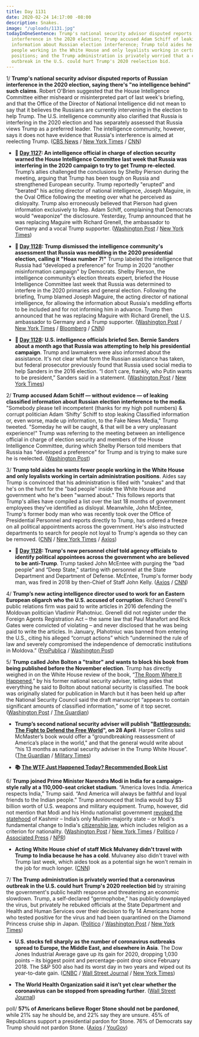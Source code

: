 ```yaml
---
title: Day 1131
date: 2020-02-24 14:17:00 -08:00
description: Snakes.
image: "/uploads/1131.jpg"
todayInOneSentence: Trump's national security advisor disputed reports of Russian
  interference in the 2020 election; Trump accused Adam Schiff of leaking classified
  information about Russian election interference; Trump told aides he wants fewer
  people working in the White House and only loyalists working in certain administration
  positions; and the Trump administration is privately worried that a coronavirus
  outbreak in the U.S. could hurt Trump's 2020 reelection bid.
---
```


1/ **Trump's national security advisor disputed reports of Russian interference in the 2020 election, saying there's "no intelligence behind" such claims**. Robert O'Brien suggested that the House Intelligence Committee either misheard or misinterpreted part of last week's briefing, and that the Office of the Director of National Intelligence did not mean to say that it believes the Russians are currently intervening in the election to help Trump. The U.S. intelligence community also clarified that Russia is interfering in the 2020 election and has separately assessed that Russia views Trump as a preferred leader. The intelligence community, however, says it does not have evidence that Russia's interference is aimed at reelecting Trump. ([CBS News](https://www.cbsnews.com/news/national-security-adviser-says-no-intelligence-showing-russia-helping-trump-reelection/) / [New York Times](https://www.nytimes.com/2020/02/23/us/politics/russia-2020-election-interference.html) / [CNN](https://www.cnn.com/2020/02/23/politics/intelligence-briefer-russian-interference-trump-sanders/index.html))

* **📌 [Day 1127](https://whatthefuckjusthappenedtoday.com/2020/02/20/day-1127/#1-an-intelligence-official-in-charge): An intelligence official in charge of election security warned the House Intelligence Committee last week that Russia was interfering in the 2020 campaign to try to get Trump re-elected**. Trump’s allies challenged the conclusions by Shelby Pierson during the meeting, arguing that Trump has been tough on Russia and strengthened European security. Trump reportedly "erupted" and "berated" his acting director of national intelligence, Joseph Maguire, in the Oval Office following the meeting over what he perceived as disloyalty. Trump also erroneously believed that Pierson had given information exclusively to Rep. Adam Schiff, complaining that Democrats would “weaponize” the disclosure. Yesterday, Trump announced that he was replacing Maguire with Richard Grenell, the ambassador to Germany and a vocal Trump supporter. ([Washington Post](https://www.washingtonpost.com/national-security/after-a-congressional-briefing-on-election-threats-trump-soured-on-acting-spy-chief/2020/02/20/1ed2b4ec-53f1-11ea-b119-4faabac6674f_story.html) / [New York Times](https://www.nytimes.com/2020/02/20/us/politics/russian-interference-trump-democrats.html))

* **📌 [Day 1128](https://whatthefuckjusthappenedtoday.com/2020/02/21/day-1128/#1-trump-dismissed-the-intelligence-c): Trump dismissed the intelligence community's assessment that Russia was meddling in the 2020 presidential election, calling it "Hoax number 7!"** Trump labeled the intelligence that Russia had “developed a preference” for Trump in 2020 “another misinformation campaign" by Democrats. Shelby Pierson, the intelligence community’s election threats expert, briefed the House Intelligence Committee last week that Russia was determined to interfere in the 2020 primaries and general election. Following the briefing, Trump blamed Joseph Maguire, the acting director of national intelligence, for allowing the information about Russia's meddling efforts to be included and for not informing him in advance. Trump then announced that he was replacing Maguire with Richard Grenell, the U.S. ambassador to Germany and a Trump supporter. ([Washington Post](https://www.washingtonpost.com/politics/trump-dismisses-intelligence-officials-assessment-of-russian-preference-for-him-as-democratic-hoax/2020/02/21/295007fe-54c2-11ea-9e47-59804be1dcfb_story.html) / [New York Times](https://www.nytimes.com/2020/02/21/us/politics/trump-and-russia.html) / [Bloomberg](https://www.bloomberg.com/news/articles/2020-02-21/trump-mad-that-democrats-got-spy-agency-to-say-russia-favors-him?sref=MIBMEEoj) / [CNN](https://www.cnn.com/2020/02/20/politics/trump-russia-intelligence-2020/index.html))

* **📌 [Day 1128](https://whatthefuckjusthappenedtoday.com/2020/02/21/day-1128/#2-u-s-intelligence-officials-briefed): U.S. intelligence officials briefed Sen. Bernie Sanders about a month ago that Russia was attempting to help his presidential campaign**. Trump and lawmakers were also informed about the assistance. It's not clear what form the Russian assistance has taken, but federal prosecutor previously found that Russia used social media to help Sanders in the 2016 election. “I don’t care, frankly, who Putin wants to be president,” Sanders said in a statement. ([Washington Post](https://www.washingtonpost.com/national-security/bernie-sanders-briefed-by-us-officials-that-russia-is-trying-to-help-his-presidential-campaign/2020/02/21/5ad396a6-54bd-11ea-929a-64efa7482a77_story.html) / [New York Times](https://www.nytimes.com/2020/02/21/us/politics/russia-sanders-trump.html))

2/ **Trump accused Adam Schiff — without evidence — of leaking classified information about Russian election interference to the media**. "Somebody please tell incompetent (thanks for my high poll numbers) & corrupt politician Adam ‘Shifty’ Schiff to stop leaking Classified information or, even worse, made up information, to the Fake News Media," Trump tweeted. "Someday he will be caught, & that will be a very unpleasant experience!" Trump was referring to the meeting between an intelligence official in charge of election security and members of the House Intelligence Committee, during which Shelby Pierson told members that Russia has "developed a preference" for Trump and is trying to make sure he is reelected. ([Washington Post](https://www.washingtonpost.com/politics/trump-makes-veiled-threat-toward-schiff-over-classified-briefing-on-russian-2020-election-interference/2020/02/23/d948a0bc-5670-11ea-9b35-def5a027d470_story.html))

3/ **Trump told aides he wants fewer people working in the White House and only loyalists working in certain administration positions**. Aides say Trump is convinced that his administration is filled with "snakes" and that he's on the hunt for the "bad people" inside the White House and government who he's been "warned about." This follows reports that Trump's allies have compiled a list over the last 18 months of government employees they've identified as disloyal. Meanwhile, John McEntee, Trump's former body man who was recently took over the Office of Presidential Personnel and reports directly to Trump, has ordered a freeze on all political appointments across the government. He's also instructed departments to search for people not loyal to Trump's agenda so they can be removed. ([CNN](https://www.cnn.com/2020/02/24/politics/trump-administration-purge/index.html) / [New York Times](https://www.nytimes.com/2020/02/22/us/politics/trump-disloyalty-turnover.html) / [Axios](https://www.axios.com/trump-memos-deep-state-white-house-ce5be95f-2418-433d-b036-2bf41c9700c3.html))

* **📌 [Day 1128](https://whatthefuckjusthappenedtoday.com/2020/02/21/day-1128/#3-trump%E2%80%99s-new-personnel-chief-told-a): Trump's new personnel chief told agency officials to identify political appointees across the government who are believed to be anti-Trump**. Trump tasked John McEntee with purging the “bad people” and “Deep State," starting with personnel at the State Department and Department of Defense. McEntee, Trump's former body man, was fired in 2018 by then-Chief of Staff John Kelly. ([Axios](https://www.axios.com/scoop-white-house-personnel-chief-targets-never-trumpers-2ee51bfd-03f9-4971-8308-863c81ace5f0.html) / [CNN](https://www.cnn.com/2020/02/21/politics/john-mcentee-disloyal-white-house-staffers/index.html))

4/ **Trump’s new acting intelligence director used to work for an Eastern European oligarch who the U.S. accused of corruption**. Richard Grenell's public relations firm was paid to write articles in 2016 defending the Moldovan politician Vladimir Plahotniuc. Grenell did not register under the Foreign Agents Registration Act – the same law that Paul Manafort and Rick Gates were convicted of violating – and never disclosed that he was being paid to write the articles. In January, Plahotniuc was banned from entering the U.S., citing his alleged “corrupt actions” which “undermined the rule of law and severely compromised the independence of democratic institutions in Moldova.” ([ProPublica](https://www.propublica.org/article/trumps-new-spy-chief-used-to-work-for-a-foreign-politician-the-us-accused-of-corruption) / [Washington Post](https://www.washingtonpost.com/investigations/richard-grenells-paid-consulting-included-work-for-us-nonprofit-funded-mostly-by-hungary/2020/02/24/003322d4-558a-11ea-929a-64efa7482a77_story.html))

5/ **Trump called John Bolton a "traitor" and wants to block his book from being published before the November election**. Trump has directly weighed in on the White House review of the book, “[The Room Where It Happened](https://amzn.to/2HOWi8M),” by his former national security adviser, telling aides that everything he said to Bolton about national security is classified. The book was originally slated for publication in March but it has been held up after the National Security Council said the draft manuscript “appears to contain significant amounts of classified information,” some of it top secret. ([Washington Post](https://www.washingtonpost.com/politics/trump-wants-to-block-boltons-book-claiming-all-conversations-are-classified/2020/02/21/6a4f4b34-54d1-11ea-9e47-59804be1dcfb_story.html) / [The Guardian](https://www.theguardian.com/us-news/2020/feb/22/trump-john-bolton-traitor-book-marie-yovanovitch))

* **Trump’s second national security adviser will publish "[Battlegrounds: The Fight to Defend the Free World](https://amzn.to/2HQlg7J)", on 28 April**. Harper Collins said McMaster’s book would offer a “groundbreaking reassessment of America’s place in the world," and that the general would write about “his 13 months as national security adviser in the Trump White House”. ([The Guardian](https://www.theguardian.com/us-news/2020/feb/24/trump-hr-mcmaster-book-national-security-adviser) / [Military Times](https://www.militarytimes.com/news/pentagon-congress/2020/02/23/book-by-hr-mcmaster-trumps-2nd-national-security-adviser-out-in-april/))

* **📚 [The WTF Just Happened Today? Recommended Book List](https://www.amazon.com/shop/matt_kiser?listId=MX8CHE4TE8JY)**

6/ **Trump joined Prime Minister Narendra Modi in India for a campaign-style rally at a 110,000-seat cricket stadium**. “America loves India. America respects India,” Trump said. “And America will always be faithful and loyal friends to the Indian people.” Trump announced that India would buy $3 billion worth of U.S. weapons and military equipment. Trump, however, did not mention that Modi and his Hindu nationalist government [revoked the statehood](https://www.nytimes.com/2019/08/08/world/asia/kashmir-india-modi.html) of Kashmir – India’s only Muslim-majority state – or Modi's fundamental change to India's [citizenship law](https://www.washingtonpost.com/world/asia_pacific/india-poised-to-pass-controversial-citizenship-law-excluding-muslim-migrants/2019/12/11/ebda6a7e-1b71-11ea-977a-15a6710ed6da_story.html), which includes religion as a criterion for nationality. ([Washington Post](https://www.washingtonpost.com/politics/trumps-india-visit-opens-with-more-symbolism-than-substance-as-he-celebrates-ties-with-a-fellow-nationalist/2020/02/24/4396ea2c-56d1-11ea-ab68-101ecfec2532_story.html) / [New York Times](https://www.nytimes.com/2020/02/24/world/asia/trump-india.html) / [Politico](https://www.politico.com/news/2020/02/24/donald-trump-india-spectacle-117112) / [Associated Press](https://apnews.com/95ddd4d0314ccbb69ca67254a01449f7) / [NPR](https://www.npr.org/2020/02/24/808096104/namaste-trump-india-greets-u-s-leader-with-epic-party-and-modest-policy-aims))

* **Acting White House chief of staff Mick Mulvaney didn't travel with Trump to India because he has a cold**. Mulvaney also didn't travel with Trump last week, which aides took as a potential sign he won't remain in the job for much longer. ([CNN](https://www.cnn.com/2020/02/23/politics/mick-mulvaney-donald-trump-india-chief-of-staff/index.html))

7/ **The Trump administration is privately worried that a coronavirus outbreak in the U.S. could hurt Trump's 2020 reelection bid** by straining the government's public health response and threatening an economic slowdown. Trump, a self-declared “germophobe,” has publicly downplayed the virus, but privately he rebuked officials at the State Department and Health and Human Services over their decision to fly 14 Americans home who tested positive for the virus and had been quarantined on the Diamond Princess cruise ship in Japan. ([Politico](https://www.politico.com/news/2020/02/21/coronavirus-trump-white-house-116650) / [Washington Post](https://www.washingtonpost.com/politics/trump-was-not-told-coronavirus-infected-americans-would-be-flown-home-from-cruise-ship/2020/02/21/ae58b24c-54be-11ea-b119-4faabac6674f_story.html) / [New York Times](https://www.nytimes.com/2020/02/22/us/politics/trump-coronavirus-cruise-ship.html))

* **U.S. stocks fell sharply as the number of coronavirus outbreaks spread to Europe, the Middle East, and elsewhere in Asia**. The Dow Jones Industrial Average gave up its gain for 2020, dropping 1,030 points – its biggest point and percentage-point drop since February 2018. The S&P 500 also had its worst day in two years and wiped out its year-to-date gain. ([CNBC](https://www.cnbc.com/2020/02/24/us-futures-coronavirus-outbreak.html) / [Wall Street Journal](https://www.wsj.com/articles/stocks-fall-as-coronavirus-spread-accelerates-outside-china-11582533308) / [New York Times](https://www.nytimes.com/2020/02/24/business/stock-market-coronavirus.html))

* **The World Health Organization said it isn’t yet clear whether the coronavirus can be stopped from spreading further**. ([Wall Street Journal](https://www.wsj.com/articles/viruss-global-spread-may-not-be-contained-who-says-11582567815))

poll/ **57% of Americans believe Roger Stone should not be pardoned**, while 21% say he should be, and 22% say they are unsure. 45% of Republicans support a presidential pardon for Stone. 76% of Democrats say Trump should not pardon Stone. ([Axios](https://www.axios.com/roger-stone-pardon-poll-donald-trump-40a647a7-ff5c-4663-8419-443436ec3894.html) / [YouGov](https://today.yougov.com/topics/politics/survey-results/daily/2020/02/21/08e87/1))